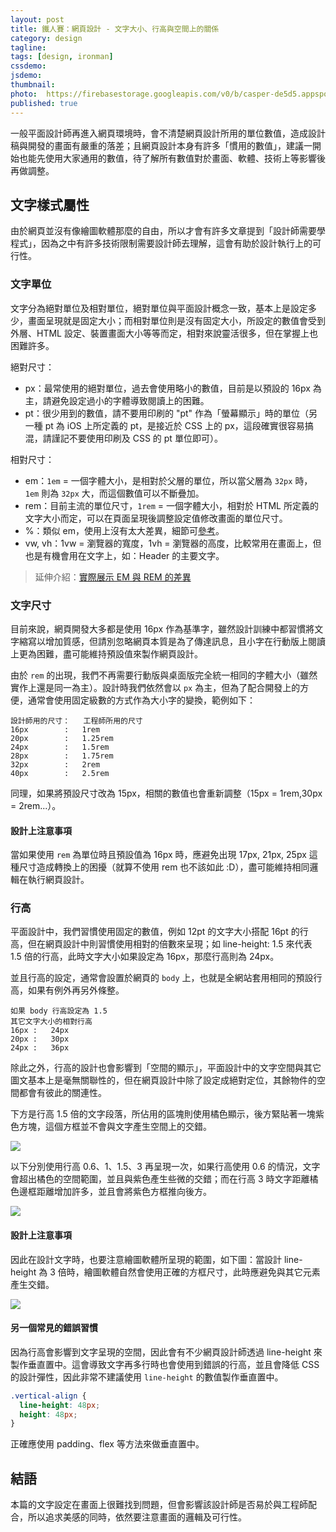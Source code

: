 ```yaml
---
layout: post
title: 鐵人賽：網頁設計 - 文字大小、行高與空間上的關係
category: design
tagline:
tags: [design, ironman]
cssdemo:
jsdemo:
thumbnail:
photo:  https://firebasestorage.googleapis.com/v0/b/casper-de5d5.appspot.com/o/images%2Fblog%2F201810%2Fholy%2013.png?alt=media&token=1001f386-7eba-49ac-8dad-c7f1af812b58
published: true
---
```


一般平面設計師再進入網頁環境時，會不清楚網頁設計所用的單位數值，造成設計稿與開發的畫面有嚴重的落差；且網頁設計本身有許多「慣用的數值」，建議一開始也能先使用大家通用的數值，待了解所有數值對於畫面、軟體、技術上等影響後再做調整。

## 文字樣式屬性

由於網頁並沒有像繪圖軟體那麼的自由，所以才會有許多文章提到「設計師需要學程式」，因為之中有許多技術限制需要設計師去理解，這會有助於設計執行上的可行性。

### 文字單位
文字分為絕對單位及相對單位，絕對單位與平面設計概念一致，基本上是設定多少，畫面呈現就是固定大小；而相對單位則是沒有固定大小，所設定的數值會受到外層、HTML 設定、裝置畫面大小等等而定，相對來說靈活很多，但在掌握上也困難許多。

絕對尺寸：
* px：最常使用的絕對單位，過去會使用略小的數值，目前是以預設的 16px 為主，請避免設定過小的字體導致閱讀上的困難。
* pt：很少用到的數值，請不要用印刷的 "pt" 作為「螢幕顯示」時的單位（另一種 pt 為 iOS 上所定義的 pt，是接近於 CSS 上的 px，這段確實很容易搞混，請謹記不要使用印刷及 CSS 的 pt 單位即可）。

相對尺寸：
* em：`1em` = 一個字體大小，是相對於父層的單位，所以當父層為 `32px` 時， `1em` 則為 `32px` 大，而這個數值可以不斷疊加。
* rem：目前主流的單位尺寸，`1rem` = 一個字體大小，相對於 HTML 所定義的文字大小而定，可以在頁面呈現後調整設定值修改畫面的單位尺寸。
* %：類似 em，使用上沒有太大差異，細節可[參考](https://kyleschaeffer.com/development/css-font-size-em-vs-px-vs-pt-vs/)。
* vw, vh：1vw = 瀏覽器的寬度，1vh = 瀏覽器的高度，比較常用在畫面上，但也是有機會用在文字上，如：Header 的主要文字。
> 延伸介紹：[實際展示 EM 與 REM 的差異](https://www.hexschool.com/2016/01/02/2016-08-08-em-vs-rem/)

### 文字尺寸

目前來說，網頁開發大多都是使用 16px 作為基準字，雖然設計訓練中都習慣將文字縮寫以增加質感，但請別忽略網頁本質是為了傳達訊息，且小字在行動版上閱讀上更為困難，盡可能維持預設值來製作網頁設計。

由於 `rem` 的出現，我們不再需要行動版與桌面版完全統一相同的字體大小（雖然實作上還是同一為主）。設計時我們依然會以 `px` 為主，但為了配合開發上的方便，通常會使用固定級數的方式作為大小字的變換，範例如下：

```
設計師用的尺寸：   工程師所用的尺寸
16px        :   1rem
20px        :   1.25rem
24px        :   1.5rem
28px        :   1.75rem
32px        :   2rem
40px        :   2.5rem
```
同理，如果將預設尺寸改為 15px，相關的數值也會重新調整（15px = 1rem,30px = 2rem...）。

#### 設計上注意事項

當如果使用 `rem` 為單位時且預設值為 16px 時，應避免出現 17px, 21px, 25px 這種尺寸造成轉換上的困擾（就算不使用 rem 也不該如此 :D），盡可能維持相同邏輯在執行網頁設計。

### 行高

平面設計中，我們習慣使用固定的數值，例如 12pt 的文字大小搭配 16pt 的行高，但在網頁設計中則習慣使用相對的倍數來呈現；如 line-height: 1.5 來代表 1.5 倍的行高，此時文字大小如果設定為 16px，那麼行高則為 24px。

並且行高的設定，通常會設置於網頁的 `body` 上，也就是全網站套用相同的預設行高，如果有例外再另外條整。

```
如果 body 行高設定為 1.5
其它文字大小的相對行高
16px :   24px
20px :   30px
24px :   36px
```

除此之外，行高的設計也會影響到「空間的顯示」，平面設計中的文字空間與其它圖文基本上是毫無關聯性的，但在網頁設計中除了設定成絕對定位，其餘物件的空間都會有彼此的關連性。

下方是行高 1.5 倍的文字段落，所佔用的區塊則使用橘色顯示，後方緊貼著一塊紫色方塊，這個方框並不會與文字產生空間上的交錯。

![](https://firebasestorage.googleapis.com/v0/b/casper-de5d5.appspot.com/o/images%2Fblog%2F201810%2FDCFAF804-E52F-4560-94AB-BBC775DC2D39.png?alt=media&token=b47371fc-c623-4a8b-a926-8ff265702059)

以下分別使用行高 0.6、1、1.5、3 再呈現一次，如果行高使用 0.6 的情況，文字會超出橘色的空間範圍，並且與紫色產生些微的交錯；而在行高 3 時文字距離橘色邊框距離增加許多，並且會將紫色方框推向後方。

![](https://firebasestorage.googleapis.com/v0/b/casper-de5d5.appspot.com/o/images%2Fblog%2F201810%2F96456BBA-EE79-4AE3-ADA8-F5DD602001A4.png?alt=media&token=ae831135-0792-4934-ad79-3a49ae004b01)

#### 設計上注意事項

因此在設計文字時，也要注意繪圖軟體所呈現的範圍，如下圖：當設計 line-height 為 3 倍時，繪圖軟體自然會使用正確的方框尺寸，此時應避免與其它元素產生交錯。

![](https://firebasestorage.googleapis.com/v0/b/casper-de5d5.appspot.com/o/images%2Fblog%2F201810%2F%E8%B2%BC%E4%B8%8A%E7%9A%84%E5%BD%B1%E5%83%8F_2018_10_13_%E4%B8%8B%E5%8D%883_57.png?alt=media&token=8ef4e98d-5d96-4f29-9c64-d80bf5192291)

#### 另一個常見的錯誤習慣

因為行高會影響到文字呈現的空間，因此會有不少網頁設計師透過 line-height 來製作垂直置中。這會導致文字再多行時也會使用到錯誤的行高，並且會降低 CSS 的設計彈性，因此非常不建議使用 `line-height` 的數值製作垂直置中。

```css
.vertical-align {
  line-height: 48px;
  height: 48px;
}
```

正確應使用 padding、flex 等方法來做垂直置中。

## 結語

本篇的文字設定在畫面上很難找到問題，但會影響該設計師是否易於與工程師配合，所以追求美感的同時，依然要注意畫面的邏輯及可行性。
